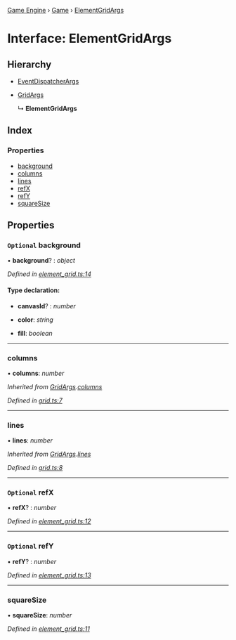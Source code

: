 [Game Engine](../README.md) › [Game](../modules/game.md) › [ElementGridArgs](game.elementgridargs.md)

# Interface: ElementGridArgs

## Hierarchy

* [EventDispatcherArgs](game.eventdispatcherargs.md)

* [GridArgs](game.gridargs.md)

  ↳ **ElementGridArgs**

## Index

### Properties

* [background](game.elementgridargs.md#optional-background)
* [columns](game.elementgridargs.md#columns)
* [lines](game.elementgridargs.md#lines)
* [refX](game.elementgridargs.md#optional-refx)
* [refY](game.elementgridargs.md#optional-refy)
* [squareSize](game.elementgridargs.md#squaresize)

## Properties

### `Optional` background

• **background**? : *object*

*Defined in [element_grid.ts:14](https://github.com/noobiept/game_engine/blob/625c324/source/element_grid.ts#L14)*

#### Type declaration:

* **canvasId**? : *number*

* **color**: *string*

* **fill**: *boolean*

___

###  columns

• **columns**: *number*

*Inherited from [GridArgs](game.gridargs.md).[columns](game.gridargs.md#columns)*

*Defined in [grid.ts:7](https://github.com/noobiept/game_engine/blob/625c324/source/grid.ts#L7)*

___

###  lines

• **lines**: *number*

*Inherited from [GridArgs](game.gridargs.md).[lines](game.gridargs.md#lines)*

*Defined in [grid.ts:8](https://github.com/noobiept/game_engine/blob/625c324/source/grid.ts#L8)*

___

### `Optional` refX

• **refX**? : *number*

*Defined in [element_grid.ts:12](https://github.com/noobiept/game_engine/blob/625c324/source/element_grid.ts#L12)*

___

### `Optional` refY

• **refY**? : *number*

*Defined in [element_grid.ts:13](https://github.com/noobiept/game_engine/blob/625c324/source/element_grid.ts#L13)*

___

###  squareSize

• **squareSize**: *number*

*Defined in [element_grid.ts:11](https://github.com/noobiept/game_engine/blob/625c324/source/element_grid.ts#L11)*
